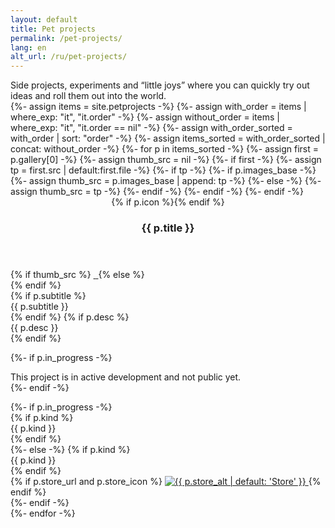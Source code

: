 ```yaml
---
layout: default
title: Pet projects
permalink: /pet-projects/
lang: en
alt_url: /ru/pet-projects/
---
```


<div class="pet-meta">
  <div class="case-summary2">
    Side projects, experiments and&nbsp;&ldquo;little joys&rdquo; where you&nbsp;can quickly try&nbsp;out ideas and&nbsp;roll them out into&nbsp;the&nbsp;world.
  </div>
</div>
<div class="pp-grid">
  {%- assign items = site.petprojects -%}
  {%- assign with_order = items | where_exp: "it", "it.order" -%}
  {%- assign without_order = items | where_exp: "it", "it.order == nil" -%}
  {%- assign with_order_sorted = with_order | sort: "order" -%}
  {%- assign items_sorted = with_order_sorted | concat: without_order -%}
  {%- for p in items_sorted -%}
    {%- assign first = p.gallery[0] -%}
    {%- assign thumb_src = nil -%}
    {%- if first -%}
      {%- assign tp = first.src | default:first.file -%}
      {%- if tp -%}
        {%- if p.images_base -%}
          {%- assign thumb_src = p.images_base | append: tp -%}
        {%- else -%}
          {%- assign thumb_src = tp -%}
        {%- endif -%}
      {%- endif -%}
    {%- endif -%}
    <article class="pp-card">
      <header class="pp-header">
        {% if p.icon %}<img class="pp-icon" src="{{ site.baseurl }}{{ p.icon }}" alt="">{% endif %}
        <h3 class="pp-title">{{ p.title }}</h3>
      </header>
      <div class="pp-body">
        <div class="pp-media">
  {% if thumb_src %}
    <a class="pp-media-link" href="javascript:void(0)" onclick="openPetGallery({{ forloop.index0 }}, 0)" aria-label="Open gallery">
      <img class="lazy-img" decoding="async" data-src="{{ site.baseurl }}{{ thumb_src }}" alt="">
      <noscript><img src="{{ site.baseurl }}{{ thumb_src }}" alt=""></noscript>
    </a>
  {% else %}
    <div class="pp-media-ph" aria-hidden="true">
      <img class="pp-media-ph-ico" src="{{ site.baseurl }}/ui/icon_image_off.svg" alt="">
    </div>
  {% endif %}
</div>
        <div class="pp-side">
          <div class="pp-text">
  {% if p.subtitle %}<div class="pp-subtitle">{{ p.subtitle }}</div>{% endif %}
  {% if p.desc %}<div class="pp-desc">{{ p.desc }}</div>{% endif %}

  {%- if p.in_progress -%}
    <div class="pp-inprogress-note" role="note">
      This project is&nbsp;in&nbsp;active development and&nbsp;not&nbsp;public yet.
    </div>
  {%- endif -%}
</div>
<div class="pp-footer">
  {%- if p.in_progress -%}
    <!-- Сверху kind не показываем -->
    <div class="pp-links">
      {% if p.kind %}<div class="pp-kind">{{ p.kind }}</div>{% endif %}
    </div>
  {%- else -%}
    {% if p.kind %}<div class="pp-kind">{{ p.kind }}</div>{% endif %}
    <div class="pp-links">
      {% if p.store_url and p.store_icon %}
        <a class="pp-store" href="{{ p.store_url }}" target="_blank" rel="noopener">
          <img src="{{ p.store_icon | prepend: site.baseurl }}" alt="{{ p.store_alt | default: 'Store' }}">
        </a>
      {% endif %}
    </div>
  {%- endif -%}
</div>
        </div>
      </div>
    </article>
  {%- endfor -%}
</div>
